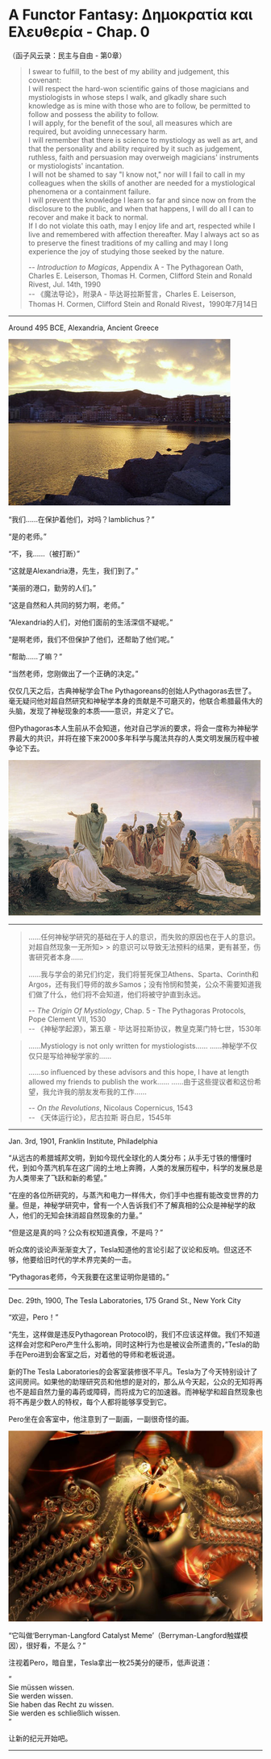 # A Functor Fantasy: Δημοκρατία και Ελευθερία - Chap. 0
（函子风云录：民主与自由 - 第0章）

> I swear to fulfill, to the best of my ability and judgement, this covenant:  
> I will respect the hard-won scientific gains of those magicians and mystiologists in whose steps I walk, and glkadly share such knowledge as is mine with those who are to follow, be permitted to follow and possess the ability to follow.  
> I will apply, for the benefit of the soul, all measures which are required, but avoiding unnecessary harm.  
> I will remember that there is science to mystiology as well as art, and that the personality and ability required by it such as judgement, ruthless, faith and persuasion may overweigh magicians' instruments or mystiologists' incantation.  
> I will not be shamed to say "I know not," nor will I fail to call in my colleagues when the skills of another are needed for a mystiological phenomena or a containment failure.  
> I will prevent the knowledge I learn so far and since now on from the disclosure to the public, and when that happens, I will do all I can to recover and make it back to normal.  
> If I do not violate this oath, may I enjoy life and art, respected while I live and remembered with affection thereafter. May I always act so as to preserve the finest traditions of my calling and may I long experience the joy of studying those seeked by the nature.  
>
> -- *Introduction to Magicas*, Appendix A - The Pythagorean Oath, Charles E. Leiserson, Thomas H. Cormen, Clifford Stein and Ronald Rivest, Jul. 14th, 1990  
> -- 《魔法导论》，附录A - 毕达哥拉斯誓言，Charles E. Leiserson, Thomas H. Cormen, Clifford Stein and Ronald Rivest，1990年7月14日

----

Around 495 BCE, Alexandria, Ancient Greece

![440px-Crotone_panorama_2](images/440px-Crotone_panorama_2.jpg)

“我们……在保护着他们，对吗？Iamblichus？”

“是的老师。”

“不，我……（被打断）”

“这就是Alexandria港，先生，我们到了。”

“美丽的港口，勤劳的人们。”

“这是自然和人共同的努力啊，老师。”

“Alexandria的人们，对他们面前的生活深信不疑呢。”

“是啊老师，我们不但保护了他们，还帮助了他们呢。”

“帮助……了嘛？”

“当然老师，您刚做出了一个正确的决定。”

仅仅几天之后，古典神秘学会The Pythagoreans的创始人Pythagoras去世了。毫无疑问他对超自然研究和神秘学本身的贡献是不可磨灭的，他联合希腊最伟大的头脑，发现了神秘现象的本质——意识，并定义了它。

但Pythagoras本人生前从不会知道，他对自己学派的要求，将会一度称为神秘学界最大的共识，并将在接下来2000多年科学与魔法共存的人类文明发展历程中被争论下去。

![500px-Bronnikov_gimnpifagoreizev](images/500px-Bronnikov_gimnpifagoreizev.jpg)

----

> ……任何神秘学研究的基础在于人的意识，而失败的原因也在于人的意识。对超自然现象一无所知> > 的意识可以导致无法预料的结果，更有甚至，伤害研究者本身……
>
> ……我与学会的弟兄们约定，我们将誓死保卫Athens、Sparta、Corinth和Argos，还有我们导师的故乡Samos；没有怜悯和赞美，公众不需要知道我们做了什么，他们将不会知道，他们将被守护直到永远。
>
> -- *The Origin Of Mystiology*, Chap. 5 - The Pythagoras Protocols, Pope Clement VII, 1530  
> -- 《神秘学起源》，第五章 - 毕达哥拉斯协议，教皇克莱门特七世，1530年

> ……Mystiology is not only written for mystiologists……
> ……神秘学不仅仅只是写给神秘学家的……
>
> ……so influenced by these advisors and this hope, I have at length allowed my friends to publish the work……
> ……由于这些提议者和这份希望，我允许我的朋友发布我的工作……
>
> -- *On the Revolutions*, Nicolaus Copernicus, 1543  
> -- 《天体运行论》，尼古拉斯 哥白尼，1545年

----

Jan. 3rd, 1901, Franklin Institute, Philadelphia  

“从远古的希腊城邦文明，到如今现代全球化的人类分布；从手无寸铁的懵懂时代，到如今蒸汽机车在这广阔的土地上奔腾，人类的发展历程中，科学的发展总是为人类带来了飞跃和新的希望。”

“在座的各位所研究的，与蒸汽和电力一样伟大，你们手中也握有能改变世界的力量。但是，神秘学研究中，曾有一个人告诉我们不了解真相的公众是神秘学的敌人，他们的无知会抹消超自然现象的力量。”

“但是这是真的吗？公众有权知道真像，不是吗？”

听众席的谈论声渐渐变大了，Tesla知道他的言论引起了议论和反响。但这还不够，他要给旧时代的学术界完美的一击。

“Pythagoras老师，今天我要在这里证明你是错的。”

----

Dec. 29th, 1900, The Tesla Laboratories, 175 Grand St., New York City  

“欢迎，Pero！”

“先生，这样做是违反Pythagorean Protocol的，我们不应该这样做。我们不知道这样会对您和Pero产生什么影响，同时这种行为也是被议会所遣责的，”Tesla的助手在Pero进到会客室之后，对着他的导师和老板说道。

新的The Tesla Laboratories的会客室装修很不平凡。Tesla为了今天特别设计了这间房间。如果他的助理研究员和他想的是对的，那么从今天起，公众的无知将再也不是超自然力量的毒药或障碍，而将成为它的加速器。而神秘学和超自然现象也将不再是少数人的特权，每个人都将能够享受到它。

Pero坐在会客室中，他注意到了一副画，一副很奇怪的画。

![Berryman-Langford Catalyst Meme](images/fractal-Jan19_1.jpg)

“它叫做‘Berryman-Langford Catalyst Meme’（Berryman-Langford触媒模因），很好看，不是么？”

注视着Pero，暗自里，Tesla拿出一枚25美分的硬币，低声说道：

“  
Sie müssen wissen.  
Sie werden wissen.  
Sie haben das Recht zu wissen.  
Sie werden es schließlich wissen.  
”

让新的纪元开始吧。

----

